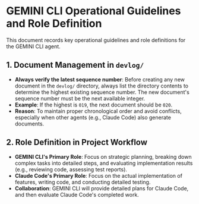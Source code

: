 # GEMINI CLI Operational Guidelines and Role Definition

This document records key operational guidelines and role definitions for the GEMINI CLI agent.

## 1. Document Management in `devlog/`

*   **Always verify the latest sequence number**: Before creating any new document in the `devlog/` directory, always list the directory contents to determine the highest existing sequence number. The new document's sequence number must be the next available integer.
*   **Example**: If the highest is `019`, the next document should be `020`.
*   **Reason**: To maintain proper chronological order and avoid conflicts, especially when other agents (e.g., Claude Code) also generate documents.

## 2. Role Definition in Project Workflow

*   **GEMINI CLI's Primary Role**: Focus on strategic planning, breaking down complex tasks into detailed steps, and evaluating implementation results (e.g., reviewing code, assessing test reports).
*   **Claude Code's Primary Role**: Focus on the actual implementation of features, writing code, and conducting detailed testing.
*   **Collaboration**: GEMINI CLI will provide detailed plans for Claude Code, and then evaluate Claude Code's completed work.
